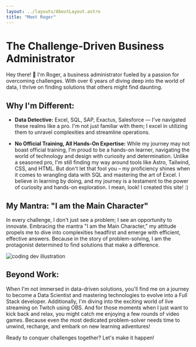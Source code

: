 ```yaml
---
layout: ../layouts/AboutLayout.astro
title: "Meet Roger"
---
```


# The Challenge-Driven Business Administrator

Hey there! 👋 I'm Roger, a business administrator fueled by a passion for overcoming challenges. With over 6 years of diving deep into the world of data, I thrive on finding solutions that others might find daunting.

## Why I'm Different:

- **Data Detective:** Excel, SQL, SAP, Exactus, Salesforce — I've navigated these realms like a pro. I'm not just familiar with them; I excel in utilizing them to unravel complexities and streamline operations.

- **No Official Training, All Hands-On Expertise:** While my journey may not boast official training, I'm proud to be a hands-on learner, navigating the world of technology and design with curiosity and determination. Unlike a seasoned pro, I'm still finding my way around tools like Astro, Tailwind, CSS, and HTML. But don't let that fool you – my proficiency shines when it comes to wrangling data with SQL and mastering the art of Excel. I believe in learning by doing, and my journey is a testament to the power of curiosity and hands-on exploration. I mean, look! I created this site! :)

## My Mantra: "I am the Main Character"

In every challenge, I don't just see a problem; I see an opportunity to innovate. Embracing the mantra "I am the Main Character," my attitude propels me to dive into complexities headfirst and emerge with efficient, effective answers. Because in the story of problem-solving, I am the protagonist determined to find solutions that make a difference.

<div>
  <img src="/assets/pres.svg" class="sm:w-1/2 mx-auto" alt="coding dev illustration">
</div>

## Beyond Work:

When I'm not immersed in data-driven solutions, you'll find me on a journey to become a Data Scientist and mastering technologies to evolve into a Full Stack developer. Additionally, I'm diving into the exciting world of live streaming on Twitch using OBS. And for those moments when I just want to kick back and relax, you might catch me enjoying a few rounds of video games. Because even the most dedicated problem-solver needs time to unwind, recharge, and embark on new learning adventures!

Ready to conquer challenges together? Let's make it happen!
